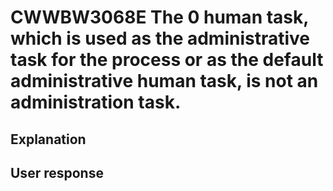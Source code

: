# CWWBW3068E The 0 human task, which is used as the administrative task for the process or as the default administrative human task, is not an administration task.

## Explanation

## User response